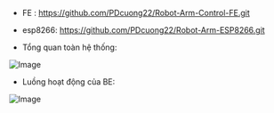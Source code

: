 - FE : https://github.com/PDcuong22/Robot-Arm-Control-FE.git
- esp8266: https://github.com/PDcuong22/Robot-Arm-ESP8266.git

- Tổng quan toàn hệ thống:
  
 ![Image](https://github.com/user-attachments/assets/7a1d1376-ca7f-4730-b443-ad61611cd8c1)
- Luồng hoạt động của BE:

 ![Image](https://github.com/user-attachments/assets/66d08659-5cd3-4ac4-a5fe-6d0ea5fe3757)

